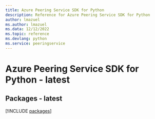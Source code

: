 ```yaml
---
title: Azure Peering Service SDK for Python
description: Reference for Azure Peering Service SDK for Python
author: lmazuel
ms.author: lmazuel
ms.data: 12/12/2022
ms.topic: reference
ms.devlang: python
ms.service: peeringservice
---
```

# Azure Peering Service SDK for Python - latest
## Packages - latest
[!INCLUDE [packages](peering-service-index.md)]